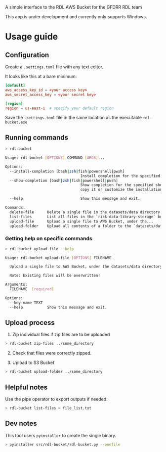 A simple interface to the RDL AWS Bucket for the GFDRR RDL team

This app is under development and currently only supports Windows.

# Usage guide

## Configuration
Create a `.settings.toml` file with any text editor.

It looks like this at a bare minimum:

```toml
[default]
aws_access_key_id = <your access key>
aws_secret_access_key = <your secret key>

[region]
region = us-east-1  # specify your default region
```

Save the `.settings.toml` file in the same location as the executable `rdl-bucket.exe`

## Running commands

```bash
> rdl-bucket

Usage: rdl-bucket [OPTIONS] COMMAND [ARGS]...

Options:
  --install-completion [bash|zsh|fish|powershell|pwsh]
                                  Install completion for the specified shell.
  --show-completion [bash|zsh|fish|powershell|pwsh]
                                  Show completion for the specified shell, to
                                  copy it or customize the installation.     

  --help                          Show this message and exit.

Commands:
  delete-file      Delete a single file in the datasets/data directory.      
  list-files       List all files in the `risk-data-library-storage` bucket. 
  upload-file      Upload a single file to AWS Bucket, under the...
  upload-folder    Upload all contents of a folder to the `datasets/data`... 
```

### Getting help on specific commands

```bash
> rdl-bucket upload-file --help

Usage: rdl-bucket upload-file [OPTIONS] FILENAME

  Upload a single file to AWS Bucket, under the datasets/data directory.

  Note: Existing files will be overwritten!

Arguments:
  FILENAME  [required]

Options:
  --key-name TEXT
  --help           Show this message and exit.
```

## Upload process

1. Zip individual files if zip files are to be uploaded

```bash
> rdl-bucket zip-files ../some_directory
```

2. Check that files were correctly zipped.

3. Upload to S3 Bucket

```bash
> rdl-bucket upload-folder ../some_directory
```

## Helpful notes

Use the pipe operator to export outputs if needed:

```bash
> rdl-bucket list-files > file_list.txt
```

## Dev notes

This tool users `pyinstaller` to create the single binary.

```bash
> pyinstaller src/rdl-bucket/rdl-bucket.py --onefile
```
